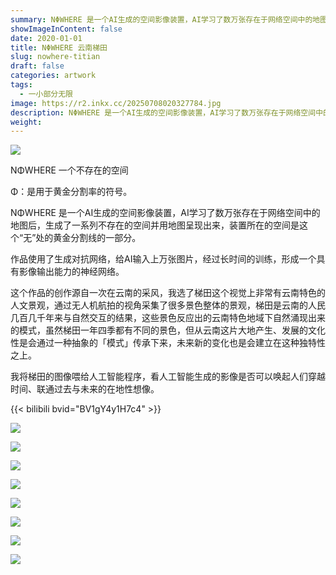 ```yaml
---
summary: NΦWHERE 是一个AI生成的空间影像装置，AI学习了数万张存在于网络空间中的地图后，生成了一系列不存在的空间并用地图呈现出来，装置所在的空间是这个“无”处的黄金分割线的一部分。
showImageInContent: false
date: 2020-01-01
title: NΦWHERE 云南梯田
slug: nowhere-titian
draft: false
categories: artwork
tags:
  - 一小部分无限
image: https://r2.inkx.cc/20250708020327784.jpg
description: NΦWHERE 是一个AI生成的空间影像装置，AI学习了数万张存在于网络空间中的地图后，生成了一系列不存在的空间并用地图呈现出来，装置所在的空间是这个“无”处的黄金分割线的一部分。
weight:
---
```

![](https://r2.inkx.cc/20250708020327784.jpg)

NΦWHERE 一个不存在的空间

Φ：是用于黄金分割率的符号。

NΦWHERE 是一个AI生成的空间影像装置，AI学习了数万张存在于网络空间中的地图后，生成了一系列不存在的空间并用地图呈现出来，装置所在的空间是这个“无”处的黄金分割线的一部分。

作品使用了生成对抗网络，给AI输入上万张图片，经过长时间的训练，形成一个具有影像输出能力的神经网络。


这个作品的创作源自一次在云南的采风，我选了梯田这个视觉上非常有云南特色的人文景观，通过无人机航拍的视角采集了很多景色整体的景观，梯田是云南的人民几百几千年来与自然交互的结果，这些景色反应出的云南特色地域下自然涌现出来的模式，虽然梯田一年四季都有不同的景色，但从云南这片大地产生、发展的文化性是会通过一种抽象的「模式」传承下来，未来新的变化也是会建立在这种独特性之上。

我将梯田的图像喂给人工智能程序，看人工智能生成的影像是否可以唤起人们穿越时间、联通过去与未来的在地性想像。



{{< bilibili bvid="BV1gY4y1H7c4" >}}

![](https://r2.inkx.cc/20250708020425918.jpg)



![](https://r2.inkx.cc/20250708013532969.JPG)

![](https://r2.inkx.cc/20250708020533041.jpg)

![](https://r2.inkx.cc/20250708020604742.jpg)


![](https://r2.inkx.cc/20250708012547696.jpg)

![](https://r2.inkx.cc/20250708013415274.jpg)


![](https://r2.inkx.cc/20250708020459766.jpg)

![](https://r2.inkx.cc/20250708020627203.png)
